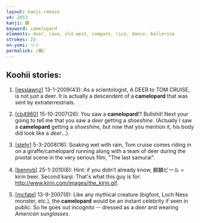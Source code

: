 ```yaml
---
layout: kanji-remain
v4: 2053
kanji: 麟
keyword: camelopard
elements: deer, cave, old west, compare, rice, dance, ballerina
strokes: 23
on-yomi: リン
permalink: /麟/
---
```


## Koohii stories: 

1) [<a href="http://kanji.koohii.com/profile/jesslawnz">jesslawnz</a>] 13-1-2009(43): As a scientologist, A DEER to TOM CRUISE, is not just a deer. It is actually a descendent of a<strong> camelopard</strong> that was sent by extraterrestrials.

2) [<a href="http://kanji.koohii.com/profile/cb4960">cb4960</a>] 15-10-2007(26): You saw a <strong>camelopard</strong>!? Bullshit! Next your going to tell me that you saw a <em>deer</em> getting a <em>shoeshine</em>. (Actually I saw a <strong>camelopard</strong> getting a <em>shoeshine</em>, but now that you mention it, his body did look like a <em>deer</em>...).

3) [<a href="http://kanji.koohii.com/profile/stehr">stehr</a>] 5-3-2008(16): Soaking wet with rain, Tom cruise comes riding in on a giraffe/camelopard running along with a team of deer during the pivotal scene in the very serious film, &quot;The last samurai&quot;.

4) [<a href="http://kanji.koohii.com/profile/bennyb">bennyb</a>] 25-1-2010(6): Hint: if you didn&#039;t already know, 麒麟ビール = kirin beer. Second kanji. That&#039;s what this guy is for: <a href="http://www.kirin.com/images/the_kirin.gif">http://www.kirin.com/images/the_kirin.gif</a>.

5) [<a href="http://kanji.koohii.com/profile/mcfate">mcfate</a>] 13-9-2007(6): Like any mythical creature (bigfoot, Loch Ness monster, etc.), the<strong> camelopard</strong> would be an instant celebrity if seen in public. So he goes out incognito -- dressed as a <em>deer</em> and wearing <em>American</em> <em>sunglasses</em>.

